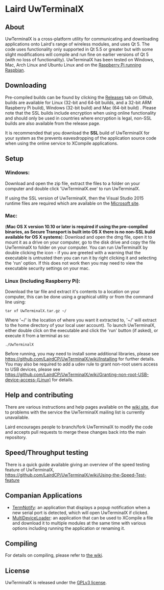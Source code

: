 # Laird UwTerminalX

## About

UwTerminalX is a cross-platform utility for communicating and downloading applications onto Laird's range of wireless modules, and uses Qt 5. The code uses functionality only supported in Qt 5.5 or greater but with some slight modifications will compile and run fine on earlier versions of Qt 5 (with no loss of functionality). UwTerminalX has been tested on Windows, Mac, Arch Linux and Ubuntu Linux and on the [Raspberry Pi running Raspbian](http://uwterminalx.no-ip.org/Github/rpi.png).

## Downloading

Pre-compiled builds can be found by clicking the [Releases](https://github.com/LairdCP/UwTerminalX/releases) tab on Github, builds are available for Linux (32-bit and 64-bit builds, and a 32-bit ARM Raspberry Pi build), Windows (32-bit build) and Mac (64-bit build) . Please note that the SSL builds include encryption when using online functionality and should only be used in countries where encryption is legal, non-SSL builds are also available from the release page.

It is recommended that you download the **SSL** build of UwTerminalX for your system as the prevents eavesdropping of the application source code when using the online service to XCompile applications.

## Setup

### Windows:

Download and open the zip file, extract the files to a folder on your computer and double click 'UwTerminalX.exe' to run UwTerminalX.

If using the SSL version of UwTerminalX, then the Visual Studio 2015 runtime files are required which are available on the [Microsoft site](https://www.microsoft.com/en-gb/download/details.aspx?id=48145).

### Mac:

(**Mac OS X version 10.10 or later is required if using the pre-compiled binaries, as Secure Transport is built into OS X there is no non-SSL build available for OS X systems**): Download and open the dmg file, open it to mount it as a drive on your computer, go to the disk drive and copy the file UwTerminalX to folder on your computer. You can run UwTerminalX by double clicking the icon - if you are greeted with a warning that the executable is untrusted then you can run it by right clicking it and selecting the 'run' option. If this does not work then you may need to view the executable security settings on your mac.

### Linux (Including Raspberry Pi):

Download the tar file and extract it's contents to a location on your computer, this can be done using a graphical utility or from the command line using:

	tar xf UwTerminalX.tar.gz ~/

Where '\~/' is the location of where you want it extracted to, '\~/' will extract to the home directory of your local user account). To launch UwTerminalX, either double click on the executable and click the 'run' button (if asked), or execute it from a terminal as so:

	./UwTerminalX

Before running, you may need to install some additional libraries, please see https://github.com/LairdCP/UwTerminalX/wiki/Installing for further details. You may also be required to add a udev rule to grant non-root users access to USB devices, please see https://github.com/LairdCP/UwTerminalX/wiki/Granting-non-root-USB-device-access-(Linux) for details.

## Help and contributing

There are various instructions and help pages available on the [wiki site](https://github.com/LairdCP/UwTerminalX/wiki/), due to problems with the service the UwTerminalX mailing list is currently unavailable.

Laird encourages people to branch/fork UwTerminalX to modify the code and accepts pull requests to merge these changes back into the main repository.

## Speed/Throughput testing

There is a quick guide available giving an overview of the speed testing feature of UwTerminalX, https://github.com/LairdCP/UwTerminalX/wiki/Using-the-Speed-Test-feature

## Companian Applications

 * [TermNotify](https://github.com/LairdCP/TermNotify): an application that displays a popup notification when a new serial port is detected, which will open UwTerminalX if clicked.
 * [MultiDeviceLoader](https://github.com/LairdCP/MultiDeviceLoader): an application that can be used to XCompile a file and download it to multiple modules at the same time with various options including running the application or renaming it.

## Compiling

For details on compiling, please refer to [the wiki](https://github.com/LairdCP/UwTerminalX/wiki/Compiling).

## License

UwTerminalX is released under the [GPLv3 license](https://github.com/LairdCP/UwTerminalX/blob/master/LICENSE).